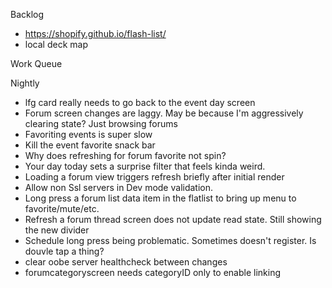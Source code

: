 Backlog
* https://shopify.github.io/flash-list/
* local deck map

Work Queue

Nightly
* lfg card really needs to go back to the event day screen
* Forum screen changes are laggy. May be because I'm aggressively clearing state? Just browsing forums
* Favoriting events is super slow
* Kill the event favorite snack bar
* Why does refreshing for forum favorite not spin?
* Your day today sets a surprise filter that feels kinda weird.
* Loading a forum view triggers refresh briefly after initial render
* Allow non Ssl servers in Dev mode validation.
* Long press a forum list data item in the flatlist to bring up menu to favorite/mute/etc.
* Refresh a forum thread screen does not update read state. Still showing the new divider
* Schedule long press being problematic. Sometimes doesn't register. Is douvle tap a thing?
* clear oobe server healthcheck between changes
* forumcategoryscreen needs categoryID only to enable linking

